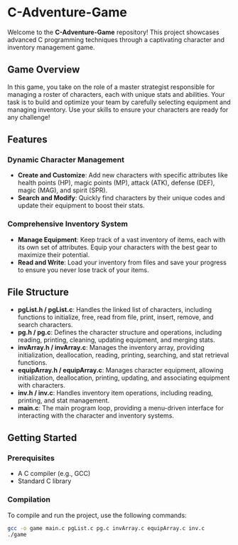 # C-Adventure-Game

Welcome to the **C-Adventure-Game** repository! This project showcases advanced C programming techniques through a captivating character and inventory management game. 
## Game Overview

In this game, you take on the role of a master strategist responsible for managing a roster of characters, each with unique stats and abilities. Your task is to build and optimize your team by carefully selecting equipment and managing inventory. Use your skills to ensure your characters are ready for any challenge!

## Features

### Dynamic Character Management
- **Create and Customize**: Add new characters with specific attributes like health points (HP), magic points (MP), attack (ATK), defense (DEF), magic (MAG), and spirit (SPR).
- **Search and Modify**: Quickly find characters by their unique codes and update their equipment to boost their stats.

### Comprehensive Inventory System
- **Manage Equipment**: Keep track of a vast inventory of items, each with its own set of attributes. Equip your characters with the best gear to maximize their potential.
- **Read and Write**: Load your inventory from files and save your progress to ensure you never lose track of your items.

## File Structure

- **pgList.h / pgList.c**: Handles the linked list of characters, including functions to initialize, free, read from file, print, insert, remove, and search characters.
- **pg.h / pg.c**: Defines the character structure and operations, including reading, printing, cleaning, updating equipment, and merging stats.
- **invArray.h / invArray.c**: Manages the inventory array, providing initialization, deallocation, reading, printing, searching, and stat retrieval functions.
- **equipArray.h / equipArray.c**: Manages character equipment, allowing initialization, deallocation, printing, updating, and associating equipment with characters.
- **inv.h / inv.c**: Handles inventory item operations, including reading, printing, and stat management.
- **main.c**: The main program loop, providing a menu-driven interface for interacting with the character and inventory systems.

## Getting Started

### Prerequisites

- A C compiler (e.g., GCC)
- Standard C library

### Compilation

To compile and run the project, use the following commands:
```sh
gcc -o game main.c pgList.c pg.c invArray.c equipArray.c inv.c
./game


